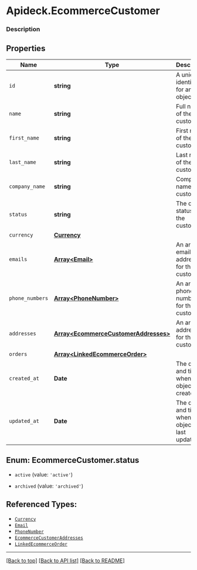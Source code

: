 # Apideck.EcommerceCustomer

### Description

## Properties
Name | Type | Description | Notes
------------ | ------------- | ------------- | -------------
`id` | **string** | A unique identifier for an object. | 
`name` | **string** | Full name of the customer | [optional] 
`first_name` | **string** | First name of the customer | [optional] 
`last_name` | **string** | Last name of the customer | [optional] 
`company_name` | **string** | Company name of the customer | [optional] 
`status` | **string** | The current status of the customer | [optional] 
`currency` | [**Currency**](Currency.md) |  | [optional] 
`emails` | [**Array&lt;Email&gt;**](Email.md) | An array of email addresses for the customer. | [optional] 
`phone_numbers` | [**Array&lt;PhoneNumber&gt;**](PhoneNumber.md) | An array of phone numbers for the customer. | [optional] 
`addresses` | [**Array&lt;EcommerceCustomerAddresses&gt;**](EcommerceCustomerAddresses.md) | An array of addresses for the customer. | [optional] 
`orders` | [**Array&lt;LinkedEcommerceOrder&gt;**](LinkedEcommerceOrder.md) |  | [optional] 
`created_at` | **Date** | The date and time when the object was created. | [optional] 
`updated_at` | **Date** | The date and time when the object was last updated. | [optional] 





<a name="EcommerceCustomerStatus"></a>
## Enum: EcommerceCustomer.status


* `active` (value: `'active'`)

* `archived` (value: `'archived'`)




## Referenced Types:






* [`Currency`](Currency.md)
* [`Email`](Email.md)
* [`PhoneNumber`](PhoneNumber.md)
* [`EcommerceCustomerAddresses`](EcommerceCustomerAddresses.md)
* [`LinkedEcommerceOrder`](LinkedEcommerceOrder.md)



---

[[Back to top]](#) [[Back to API list]](../../../../README.md#documentation-for-api-endpoints) [[Back to README]](../../../../README.md)


